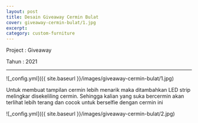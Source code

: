 ```yaml
---
layout: post
title: Desain Giveaway Cermin Bulat
cover: giveaway-cermin-bulat/1.jpg
excerpt:
category: custom-furniture
---
```


Project	: Giveaway

Tahun		: 2021

---

![_config.yml]({{ site.baseurl }}/images/giveaway-cermin-bulat/1.jpg)

Untuk membuat tampilan cermin lebih menarik maka ditambahkan LED strip melingkar disekeliling cermin. Sehingga kalian yang suka bercermin akan terlihat lebih terang dan cocok untuk berselfie dengan cermin ini

![_config.yml]({{ site.baseurl }}/images/giveaway-cermin-bulat/2.jpg)

